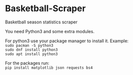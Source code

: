 # Basketball-Scraper
Basketball season statistics scraper

You need Python3 and some extra modules.

For python3 use your package manager to install it.
Example: \
`sudo pacman -S python3` \
`sudo dnf install python3` \
`sudo apt install python3` 

For the packages run: \
`pip install matplotlib json requests bs4`
